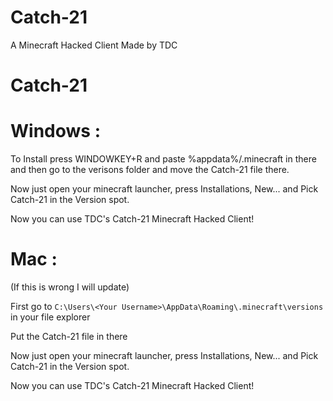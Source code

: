 # Catch-21
A Minecraft Hacked Client Made by TDC

# Catch-21

# Windows :
To Install press WINDOWKEY+R and paste %appdata%/.minecraft in there and then go to the verisons folder and move the Catch-21 file there.

Now just open your minecraft launcher, press Installations, New... and Pick Catch-21 in the Version spot. 

Now you can use TDC's Catch-21 Minecraft Hacked Client!

# Mac :
(If this is wrong I will update)

First go to `C:\Users\<Your Username>\AppData\Roaming\.minecraft\versions` in your file explorer

Put the Catch-21 file in there

Now just open your minecraft launcher, press Installations, New... and Pick Catch-21 in the Version spot. 

Now you can use TDC's Catch-21 Minecraft Hacked Client!

